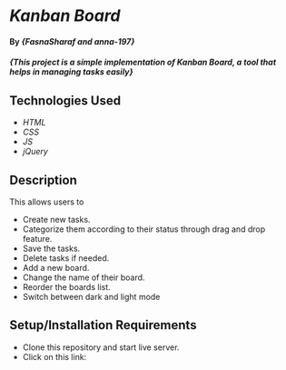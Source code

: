 # _Kanban Board_

#### By _{FasnaSharaf and anna-197}_

#### _{This project is a simple implementation of Kanban Board, a tool that helps in managing tasks easily}_

## Technologies Used

* _HTML_
* _CSS_
* _JS_
* _jQuery_


## Description

This allows users to 

* Create new tasks.
* Categorize them according to their status through drag and drop feature.
* Save the tasks.
* Delete tasks if needed.
* Add a new board.
* Change the name of their board.
* Reorder the boards list.
* Switch between dark and light mode

## Setup/Installation Requirements

* Clone this repository and start live server.
* Click on this link: 




